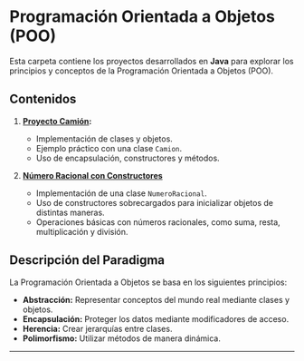 # Programación Orientada a Objetos (POO)

Esta carpeta contiene los proyectos desarrollados en **Java** para explorar los principios y conceptos de la Programación Orientada a Objetos (POO).

## Contenidos

1. **[Proyecto Camión](./ProyectoCamion/):**
    - Implementación de clases y objetos.
    - Ejemplo práctico con una clase `Camion`.
    - Uso de encapsulación, constructores y métodos.

2. **[Número Racional con Constructores](./NumeroRacionalConstructores/)**
   - Implementación de una clase `NumeroRacional`.
   - Uso de constructores sobrecargados para inicializar objetos de distintas maneras.
   - Operaciones básicas con números racionales, como suma, resta, multiplicación y división.

## Descripción del Paradigma

La Programación Orientada a Objetos se basa en los siguientes principios:
- **Abstracción:** Representar conceptos del mundo real mediante clases y objetos.
- **Encapsulación:** Proteger los datos mediante modificadores de acceso.
- **Herencia:** Crear jerarquías entre clases.
- **Polimorfismo:** Utilizar métodos de manera dinámica.

---
